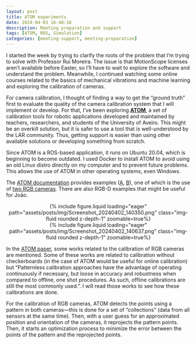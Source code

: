 ```yaml
---
layout: post
title: ATOM experiments
date: 2024-04-03 16:40:16
description: Meeting preparation and support
tags: [ATOM, ROS, Simulation]
categories: [meeting-support, meeting-preparation]
---
```


I started the week by trying to clarify the roots of the problem that I’m trying to solve with Professor Rui Moreira. The issue is that MotionScope licenses aren’t available before Easter, so I’ll have to wait to explore the software and understand the problem. Meanwhile, I continued watching some online courses related to the basics of mechanical vibrations and machine learning and exploring the calibration of cameras.

For camera calibration, I thought of finding a way to get the “ground truth” first to evaluate the quality of the camera calibration system that I will implement or develop. For that, I’ve been exploring [**ATOM**](https://github.com/lardemua/atom), a set of calibration tools for robotic applications developed and maintained by teachers, researchers, and students of the University of Aveiro. This might be an overkill solution, but it is safer to use a tool that is well-understood by the LAR community. Thus, getting support is easier than using other available solutions or developing something from scratch.

Since ATOM is a ROS-based application, it runs on Ubuntu 20.04, which is beginning to become outdated. I used Docker to install ATOM to avoid using an old Linux distro directly on my computer and to prevent future problems. This allows the use of ATOM in other operating systems, even Windows.

The [ATOM documentation](https://lardemua.github.io/atom_documentation/) provides examples ([A](https://lardemua.github.io/atom_documentation/examples/), [B](https://github.com/lardemua/atom/tree/noetic-devel/atom_examples)), one of which is the use of [two RGB cameras](https://github.com/lardemua/atom/tree/noetic-devel/atom_examples/rrbot). There are also RGB-D examples that might be useful for João.


<div class="row mt-3" style="text-align: center">
    <div class="col-sm mt-3 mt-md-0">
        {% include figure.liquid loading="eager" path="assets/posts/img/Screenshot_20240402_140350.png" class="img-fluid rounded z-depth-1" zoomable=true%}
    </div>
</div>

<div class="row mt-3" style="text-align: center">
    <div class="col-sm mt-3 mt-md-0">
        {% include figure.liquid loading="eager" path="assets/posts/img/Screenshot_20240402_140637.png" class="img-fluid rounded z-depth-1" zoomable=true%}
    </div>
</div>

In the [ATOM paper](https://doi.org/10.1016/j.eswa.2022.118000), some works related to the calibration of RGB cameras are mentioned. Some of these works are related to calibration without checkerboards (in the case of ATOM would be useful for online calibration) but “Patternless calibration approaches have the advantage of operating continuously if necessary, but loose in accuracy and robustness when compared to offline, one shot procedures. As such, offline calibrations are still the most commonly used.”. I will read those works to see how these calibrations are done.

For the calibration of RGB cameras, ATOM detects the points using a pattern in both cameras—this is done for a set of “collections” (data from all sensors at the same time). Then, with a user guess for an approximated position and orientation of the cameras, it reprojects the pattern points. Then, it starts an optimization process to minimize the error between the points of the pattern and the reprojected points.